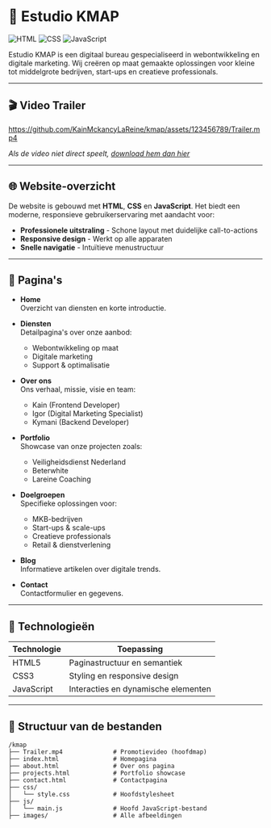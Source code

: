 # 🚀 Estudio KMAP

![HTML](https://img.shields.io/badge/HTML5-%23E34F26.svg?style=flat&logo=html5&logoColor=white)
![CSS](https://img.shields.io/badge/CSS3-%231572B6.svg?style=flat&logo=css3&logoColor=white)
![JavaScript](https://img.shields.io/badge/JavaScript-%23F7DF1E.svg?style=flat&logo=javascript&logoColor=black)

Estudio KMAP is een digitaal bureau gespecialiseerd in webontwikkeling en digitale marketing. Wij creëren op maat gemaakte oplossingen voor kleine tot middelgrote bedrijven, start-ups en creatieve professionals.

---

## 🎬 Video Trailer

https://github.com/KainMckancyLaReine/kmap/assets/123456789/Trailer.mp4

*Als de video niet direct speelt, [download hem dan hier](asset/Trailer.mp4)*

---

## 🌐 Website-overzicht

De website is gebouwd met **HTML**, **CSS** en **JavaScript**. Het biedt een moderne, responsieve gebruikerservaring met aandacht voor:

- **Professionele uitstraling** - Schone layout met duidelijke call-to-actions
- **Responsive design** - Werkt op alle apparaten
- **Snelle navigatie** - Intuïtieve menustructuur

---

## 📄 Pagina's

- **Home**  
  Overzicht van diensten en korte introductie.

- **Diensten**  
  Detailpagina's over onze aanbod:
  - Webontwikkeling op maat
  - Digitale marketing
  - Support & optimalisatie

- **Over ons**  
  Ons verhaal, missie, visie en team:
  - Kain (Frontend Developer)
  - Igor (Digital Marketing Specialist)
  - Kymani (Backend Developer)

- **Portfolio**  
  Showcase van onze projecten zoals:
  - Veiligheidsdienst Nederland
  - Beterwhite
  - Lareine Coaching

- **Doelgroepen**  
  Specifieke oplossingen voor:
  - MKB-bedrijven
  - Start-ups & scale-ups
  - Creatieve professionals
  - Retail & dienstverlening

- **Blog**  
  Informatieve artikelen over digitale trends.

- **Contact**  
  Contactformulier en gegevens.

---

## 🧰 Technologieën

| Technologie  | Toepassing                                 |
|--------------|---------------------------------------------|
| HTML5        | Paginastructuur en semantiek               |
| CSS3         | Styling en responsive design               |
| JavaScript   | Interacties en dynamische elementen        |

---

## 📁 Structuur van de bestanden

```plaintext
/kmap
├── Trailer.mp4              # Promotievideo (hoofdmap)
├── index.html               # Homepagina
├── about.html               # Over ons pagina
├── projects.html            # Portfolio showcase
├── contact.html             # Contactpagina
├── css/
│   └── style.css            # Hoofdstylesheet
├── js/
│   └── main.js              # Hoofd JavaScript-bestand
├── images/                  # Alle afbeeldingen